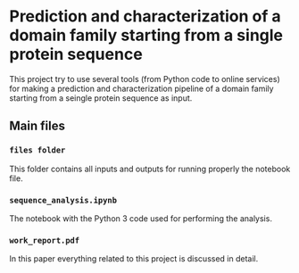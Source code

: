 # Prediction and characterization of a domain family starting from a single protein sequence

This project try to use several tools (from Python code to online services) for making a prediction and characterization pipeline of a domain family starting from a seingle protein sequence as input.

## Main files

### `files folder`

This folder contains all inputs and outputs for running properly the notebook file.

### `sequence_analysis.ipynb`

The notebook with the Python 3 code used for performing the analysis.

### `work_report.pdf`

In this paper everything related to this project is discussed in detail.
